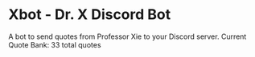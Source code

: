 # Xbot - Dr. X Discord Bot

A bot to send quotes from Professor Xie to your Discord server.
Current Quote Bank: 33 total quotes
